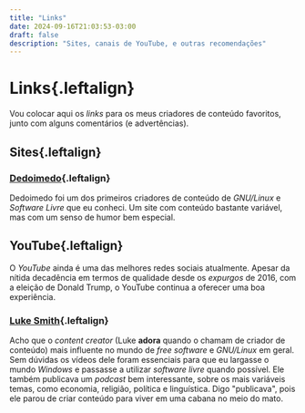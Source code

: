 ```yaml
---
title: "Links"
date: 2024-09-16T21:03:53-03:00
draft: false
description: "Sites, canais de YouTube, e outras recomendações"
---
```


# Links{.leftalign}

Vou colocar aqui os *links* para os meus criadores de conteúdo favoritos, junto
com alguns comentários (e advertências).

## Sites{.leftalign}

### [Dedoimedo](https://dedoimedo.com){.leftalign}

Dedoimedo foi um dos primeiros criadores de conteúdo de *GNU/Linux* e *Software
Livre* que eu conheci. Um site com conteúdo bastante variável, mas com um senso
de humor bem especial.

## YouTube{.leftalign}

O *YouTube* ainda é uma das melhores redes sociais atualmente. Apesar da nítida
decadência em termos de qualidade desde os *expurgos* de 2016, com a eleição de
Donald Trump, o YouTube continua a oferecer uma boa experiência.

### [Luke Smith](https://youtube.com){.leftalign}

Acho que o *content creator* (Luke **adora** quando o chamam de criador de
conteúdo) mais influente no mundo de *free software* e *GNU/Linux* em geral.
Sem dúvidas os vídeos dele foram essenciais para que eu largasse o mundo
*Windows* e passasse a utilizar *software livre* quando possível. Ele também
publicava um *podcast* bem interessante, sobre os mais variáveis temas, como
economia, religião, política e linguística. Digo "publicava", pois ele parou de
criar conteúdo para viver em uma cabana no meio do mato.
